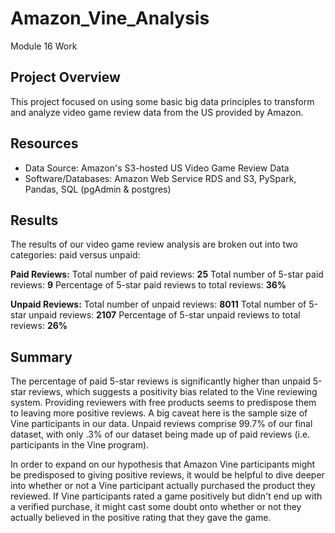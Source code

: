# Amazon_Vine_Analysis
Module 16 Work

## Project Overview
This project focused on using some basic big data principles to transform and analyze video game review data from the US provided by Amazon. 


## Resources
- Data Source: Amazon's S3-hosted US Video Game Review Data 
- Software/Databases: Amazon Web Service RDS and S3, PySpark, Pandas, SQL (pgAdmin & postgres)

## Results

The results of our video game review analysis are broken out into two categories: paid versus unpaid: 

**Paid Reviews:**
Total number of paid reviews: **25**
Total number of 5-star paid reviews: **9**
Percentage of 5-star paid reviews to total reviews: **36%**

**Unpaid Reviews:**
Total number of unpaid reviews: **8011**
Total number of 5-star unpaid reviews: **2107**
Percentage of 5-star unpaid reviews to total reviews: **26%**

## Summary

The percentage of paid 5-star reviews is significantly higher than unpaid 5-star reviews, which suggests a positivity bias related to the Vine reviewing system. Providing reviewers with free products seems to predispose them to leaving more positive reviews. A big caveat here is the sample size of Vine participants in our data. Unpaid reviews comprise 99.7% of our final dataset, with only .3% of our dataset being made up of paid reviews (i.e. participants in the Vine program). 

In order to expand on our hypothesis that Amazon Vine participants might be predisposed to giving positive reviews, it would be helpful to dive deeper into whether or not a Vine participant actually purchased the product they reviewed. If Vine participants rated a game positively but didn't end up with a verified purchase, it might cast some doubt onto whether or not they actually believed in the positive rating that they gave the game. 

